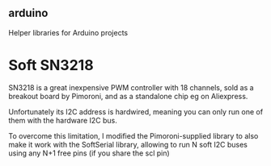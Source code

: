 ## arduino
Helper libraries for Arduino projects

# Soft SN3218
SN3218 is a great inexpensive PWM controller with 18 channels, sold as a breakout board by Pimoroni, and as a standalone chip eg on Aliexpress. 

Unfortunately its I2C address is hardwired, meaning you can only run one of them with the hardware I2C bus.

To overcome this limitation, I modified the Pimoroni-supplied library to also make it work with the SoftSerial library, allowing to run N soft I2C buses using any N+1 free pins (if you share the scl pin)
